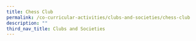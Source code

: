```yaml
---
title: Chess Club
permalink: /co-curricular-activities/clubs-and-societies/chess-club
description: ""
third_nav_title: Clubs and Societies
---
```

